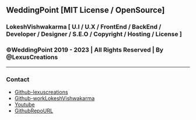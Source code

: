 ## WeddingPoint [MIT License / OpenSource]

### LokeshVishwakarma [ U.I / U.X / FrontEnd / BackEnd / Developer / Designer / S.E.O / Copyright / Hosting / License ]

### ©WeddingPoint 2019 - 2023 | All Rights Reserved | By @LexusCreations

<hr />

### Contact
  - [Github-lexuscreations](https://github.com/lexuscreations)
  - [Github-workLokeshVishwakarma](https://github.com/workLokeshVishwakarma)
  - [Youtube](https://www.youtube.com/channel/UCkr8kMQ1uAdcvi56IRH9F0g)
  - [GithubRepoURL](https://github.com/lexuscreations/weddingpoint)

